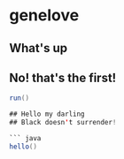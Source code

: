 # genelove

## What's up
## No! that's the first!

``` java
run()

## Hello my darling
## Black doesn't surrender!

``` java
hello()
```